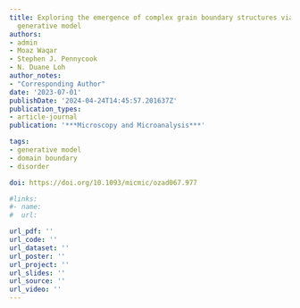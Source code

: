 ```yaml
---
title: Exploring the emergence of complex grain boundary structures via hybrid probabilistic
  generative model
authors:
- admin
- Moaz Waqar
- Stephen J. Pennycook
- N. Duane Loh
author_notes:
- "Corresponding Author"
date: '2023-07-01'
publishDate: '2024-04-24T14:45:57.201637Z'
publication_types:
- article-journal
publication: '***Microscopy and Microanalysis***'

tags:
- generative model
- domain boundary
- disorder

doi: https://doi.org/10.1093/micmic/ozad067.977

#links:
#- name:
#  url:

url_pdf: ''
url_code: ''
url_dataset: ''
url_poster: ''
url_project: ''
url_slides: ''
url_source: ''
url_video: ''
---
```

